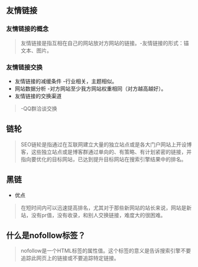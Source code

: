 ## 友情链接
### 友情链接的概念
> 友情链接是指互相在自己的网站放对方网站的链接。-友情链接的形式：锚文本、图片。
### 友情链接交换
+ 友情链接的减缓条件 -行业相关，主题相似。
+ 网站数据分析 -对方网站至少我方网站权重相同（对方越高越好）。
+ 友情链接的交换渠道
> -QQ群洽谈交换
## 链轮
> SEO链轮是指通过在互联网建立大量的独立站点或是各大门户网站上开设博客，这些独立站点或是博客群通过单向的、有策略、有计划紧密的链接，并指向要优化的目标网站，已达到提升目标网站在搜索引擎结果中的排名。
## 黑链
+ 优点
> 在短时间内可以迅速提高排名，尤其对于那些新网站的站长来说，网站是新站，没有pr值，没有收录，和别人交换链接，难度大的很困难。
## 什么是nofollow标签？
> nofollow是一个HTML标签的属性值。这个标签的意义是告诉搜索引擎不要追踪此网页上的链接或不要追踪特定链接。
<br>

